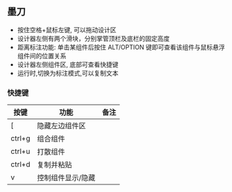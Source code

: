 ## 墨刀
- 按住空格+鼠标左键, 可以拖动设计区
- 设计器左侧有两个滑块，分别掌管顶栏及底栏的固定高度
- 距离标注功能: 单击某组件后按住 ALT/OPTION 键即可查看该组件与鼠标悬浮组件间的位置关系
- 设计器左侧组件区, 底部可查看快捷键
- 运行时,切换为标注模式,可以复制文本

### 快捷键
|按键|功能|备注|
|-|-|-|
|[|隐藏左边组件区|
|ctrl+g|组合组件|
|ctrl+u|打散组件|
|ctrl+d|复制并粘贴|
|v|控制组件显示/隐藏|